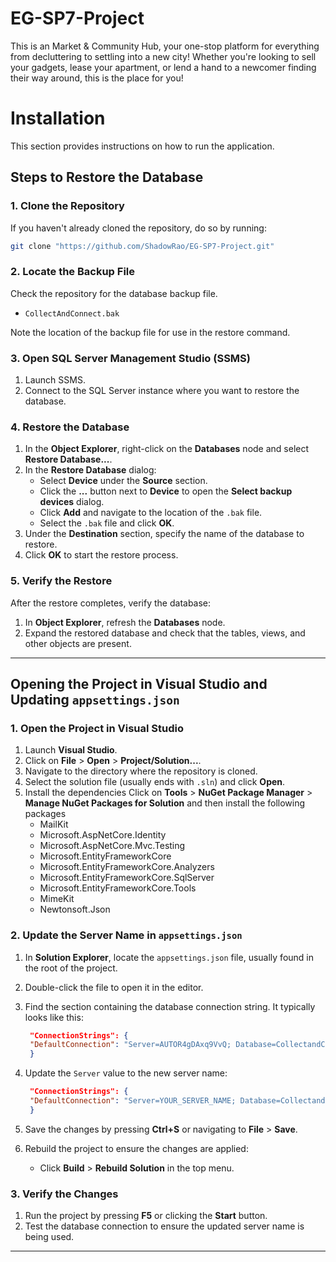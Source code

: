 # EG-SP7-Project
This is an Market & Community Hub, your one-stop platform for everything from decluttering to settling into a new city! Whether you're looking to sell your gadgets, lease your apartment, or lend a hand to a newcomer finding their way around, this is the place for you!
# Installation
This section provides instructions on how to run the application.

## Steps to Restore the Database

### 1. Clone the Repository

If you haven't already cloned the repository, do so by running:

```bash
git clone "https://github.com/ShadowRao/EG-SP7-Project.git"

```


### 2. Locate the Backup File

Check the repository for the database backup file.
- `CollectAndConnect.bak`

Note the location of the backup file for use in the restore command.

### 3. Open SQL Server Management Studio (SSMS)

1. Launch SSMS.
2. Connect to the SQL Server instance where you want to restore the database.

### 4. Restore the Database

1. In the **Object Explorer**, right-click on the **Databases** node and select **Restore Database...**.
2. In the **Restore Database** dialog:
   - Select **Device** under the **Source** section.
   - Click the **...** button next to **Device** to open the **Select backup devices** dialog.
   - Click **Add** and navigate to the location of the `.bak` file.
   - Select the `.bak` file and click **OK**.
3. Under the **Destination** section, specify the name of the database to restore.
4. Click **OK** to start the restore process.

### 5. Verify the Restore

After the restore completes, verify the database:

1. In **Object Explorer**, refresh the **Databases** node.
2. Expand the restored database and check that the tables, views, and other objects are present.

---

## Opening the Project in Visual Studio and Updating `appsettings.json`

### 1. Open the Project in Visual Studio

1. Launch **Visual Studio**.
2. Click on **File** > **Open** > **Project/Solution...**.
3. Navigate to the directory where the repository is cloned.
4. Select the solution file (usually ends with `.sln`) and click **Open**.
5. Install the dependencies
   Click on **Tools**  > **NuGet Package Manager** > **Manage NuGet Packages for Solution** and then install the following packages
   - MailKit
   - Microsoft.AspNetCore.Identity
   - Microsoft.AspNetCore.Mvc.Testing
   - Microsoft.EntityFrameworkCore
   - Microsoft.EntityFrameworkCore.Analyzers
   - Microsoft.EntityFrameworkCore.SqlServer
   - Microsoft.EntityFrameworkCore.Tools
   - MimeKit
   - Newtonsoft.Json
   


### 2. Update the Server Name in `appsettings.json`

1. In **Solution Explorer**, locate the `appsettings.json` file, usually found in the root of the project.
2. Double-click the file to open it in the editor.
3. Find the section containing the database connection string. It typically looks like this:

   ```json
    "ConnectionStrings": {
    "DefaultConnection": "Server=AUTOR4gDAxq9VvQ; Database=CollectandConnect; Trusted_connection=true; TrustServerCertificate=true;"
    }
   ```

4. Update the `Server` value to the new server name:

   ```json
    "ConnectionStrings": {
    "DefaultConnection": "Server=YOUR_SERVER_NAME; Database=CollectandConnect; Trusted_connection=true; TrustServerCertificate=true;"
    }
   ```

5. Save the changes by pressing **Ctrl+S** or navigating to **File** > **Save**.
6. Rebuild the project to ensure the changes are applied:
   - Click **Build** > **Rebuild Solution** in the top menu.

### 3. Verify the Changes

1. Run the project by pressing **F5** or clicking the **Start** button.
2. Test the database connection to ensure the updated server name is being used.

---


